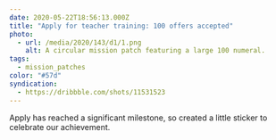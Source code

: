 ```yaml
---
date: 2020-05-22T18:56:13.000Z
title: "Apply for teacher training: 100 offers accepted"
photo:
  - url: /media/2020/143/d1/1.png
    alt: A circular mission patch featuring a large 100 numeral.
tags:
  - mission_patches
color: "#57d"
syndication:
  - https://dribbble.com/shots/11531523
---
```


Apply has reached a significant milestone, so created a little sticker to celebrate our achievement.
